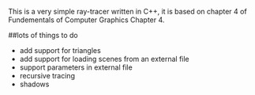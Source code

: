 This is a very simple ray-tracer written in C++, it is based on chapter 4 of
Fundementals of Computer Graphics Chapter 4.

##lots of things to do

- add support for triangles
- add support for loading scenes from an external file
- support parameters in external file
- recursive tracing
- shadows
